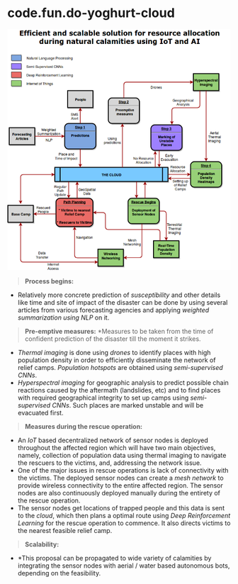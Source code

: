# code.fun.do-yoghurt-cloud


![alt text](ai-iot-flowchart.png)

> **Process begins:**

* Relatively more concrete prediction of *susceptibility* and other details like time and site of impact of the disaster can be done by using several articles from various forecasting agencies and applying *weighted summarization using NLP* on it. 

> **Pre-emptive measures:** 
*Measures to be taken from the time of confident prediction of the disaster till the moment it strikes. 

* *Thermal imaging* is done using *drones* to identify places with high population density in order to efficiently disseminate the network of relief camps. *Population hotspots* are obtained using *semi-supervised CNNs*.
* *Hyperspectral imaging* for geographic analysis to predict possible chain reactions caused by the aftermath (landslides, etc) and to find places with required geographical integrity to set up camps using *semi-supervised CNNs*. Such places are marked unstable and will be evacuated first.

> **Measures during the rescue operation:**

* An *IoT* based decentralized network of sensor nodes is deployed throughout the affected region which will have two main objectives, namely, collection of population data using thermal imaging to navigate the rescuers to the victims, and, addressing the network issue. 
* One of the major issues in rescue operations is lack of connectivity with the victims. The deployed sensor nodes can create a *mesh network* to provide wireless connectivity to the entire affected region. The sensor nodes are also continuously deployed manually during the entirety of the rescue operation. 
* The sensor nodes get locations of trapped people and this data is sent to the *cloud*, which then plans a optimal route using *Deep Reinforcement Learning* for the rescue operation to commence. It also directs victims to the nearest feasible relief camp.

> **Scalability:**

* *This proposal can be propagated to wide variety of calamities by integrating the sensor nodes with aerial / water based autonomous bots, depending on the feasibility.
